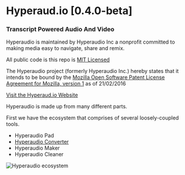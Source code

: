 Hyperaud.io [0.4.0-beta]
========================

### Transcript Powered Audio And Video

Hyperaudio is maintained by Hyperaudio Inc a nonprofit committed to making media easy to navigate, share and remix.

All public code is this repo is [MIT Licensed](https://github.com/hyperaudio/README/blob/master/MIT-licence.md)

The Hyperaudio project (formerly Hyperaudio Inc.) hereby states that it intends to be bound by the [Mozilla Open Software Patent License Agreement for Mozilla, version 1](https://www.mozilla.org/en-US/about/patents/license/) as of 21/02/2016 


[Visit the Hyperaud.io Website](http://hyperaud.io)

Hyperaudio is made up from many different parts.

First we have the ecosystem that comprises of several loosely-coupled tools.

- Hyperaudio Pad
- [Hyperaudio Converter](https://github.com/hyperaudio/ha-converter)
- Hyperaudio Maker
- Hyperaudio Cleaner


![Hyperaudio ecosystem](http://hyperaud.io/assets/images/inserts/hyperaudio-diagram@2x.png)
